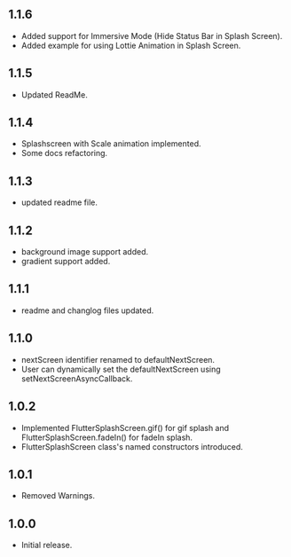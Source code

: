 ## 1.1.6

- Added support for Immersive Mode (Hide Status Bar in Splash Screen).
- Added example for using Lottie Animation in Splash Screen.

## 1.1.5

- Updated ReadMe.

## 1.1.4

- Splashscreen with Scale animation implemented.
- Some docs refactoring.

## 1.1.3

- updated readme file.

## 1.1.2

- background image support added.
- gradient support added.

## 1.1.1

- readme and changlog files updated.

## 1.1.0

- nextScreen identifier renamed to defaultNextScreen.
- User can dynamically set the defaultNextScreen using setNextScreenAsyncCallback.

## 1.0.2

- Implemented FlutterSplashScreen.gif() for gif splash and FlutterSplashScreen.fadeIn() for fadeIn splash.
- FlutterSplashScreen class's named constructors introduced.

## 1.0.1

- Removed Warnings.

## 1.0.0

- Initial release.
